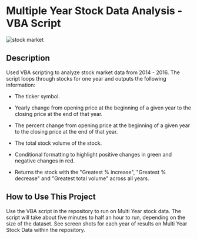 # Multiple Year Stock Data Analysis - VBA Script

![stock market](VBA_challenge/Stock_Data_2016.png)

## Description
Used VBA scripting to analyze stock market data from 2014 - 2016. The script loops through stocks for one year and outputs the following information:

  * The ticker symbol.

  * Yearly change from opening price at the beginning of a given year to the closing price at the end of that year.

  * The percent change from opening price at the beginning of a given year to the closing price at the end of that year.

  * The total stock volume of the stock.

  * Conditional formatting to highlight positive changes in green and negative changes in red.

  * Returns the stock with the "Greatest % increase", "Greatest % decrease" and "Greatest total volume" across all years. 

## How to Use This Project
Use the VBA script in the repository to run on Multi Year stock data. The script will take about five minutes to half an hour to run, depending on the size of the dataset. See screen shots for each year of results on Multi Year Stock Data within the repository.
